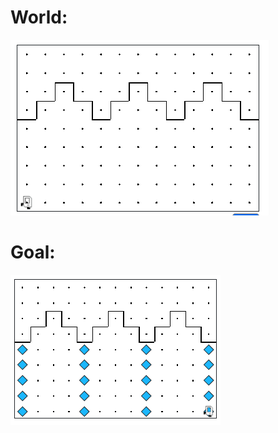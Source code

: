 # World:

<img src="/Images/stone_mason_karel_world.PNG" />

# Goal:

<img src="/Images/stone_mason_karel_goal.PNG" />
